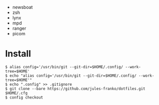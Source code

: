 - newsboat
- zsh
- lynx
- mpd
- ranger
- picom

# Install

```
$ alias config='/usr/bin/git --git-dir=$HOME/.config/ --work-tree=$HOME'
$ echo "alias config='/usr/bin/git --git-dir=$HOME/.config/ --work-tree=$HOME'"
$ echo ".config" >> .gitignore
$ git clone --bare https://github.com/jules-franko/dotfiles.git $HOME/.cfg
$ config checkout
```

